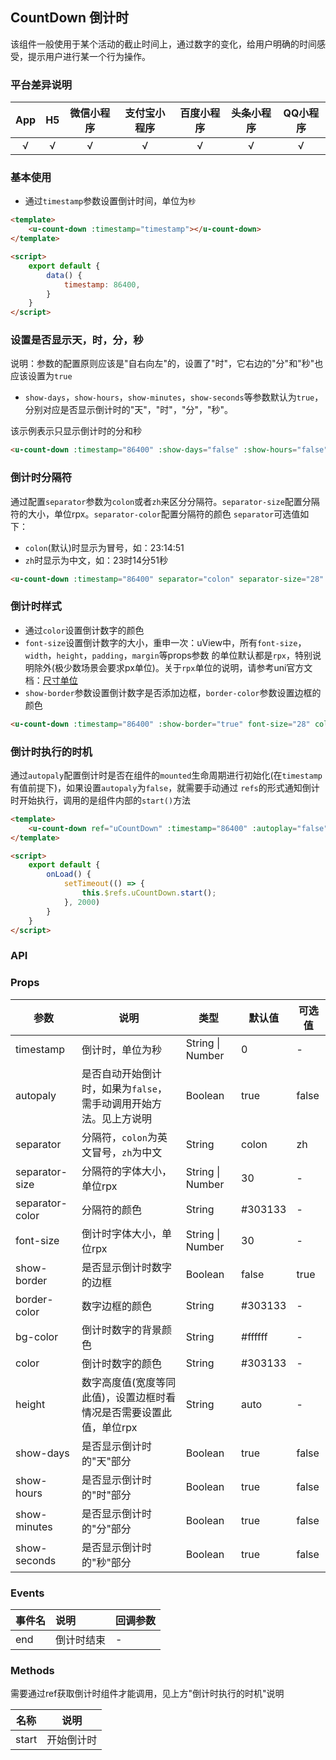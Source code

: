## CountDown 倒计时

<demo-model url="/pages/componentsC/countDown/index"></demo-model>


该组件一般使用于某个活动的截止时间上，通过数字的变化，给用户明确的时间感受，提示用户进行某一个行为操作。

### 平台差异说明

|App|H5|微信小程序|支付宝小程序|百度小程序|头条小程序|QQ小程序|
|:-:|:-:|:-:|:-:|:-:|:-:|:-:|
|√|√|√|√|√|√|√|

### 基本使用

- 通过`timestamp`参数设置倒计时间，单位为`秒`

```html
<template>
	<u-count-down :timestamp="timestamp"></u-count-down>
</template>

<script>
	export default {
		data() {
			timestamp: 86400,
		}
	}
</script>
```

### 设置是否显示天，时，分，秒

说明：参数的配置原则应该是"自右向左"的，设置了"时"，它右边的"分"和"秒"也应该设置为`true`

- `show-days`，`show-hours`，`show-minutes`，`show-seconds`等参数默认为`true`，分别对应是否显示倒计时的"天"，"时"，"分"，"秒"。

该示例表示只显示倒计时的分和秒

```html
<u-count-down :timestamp="86400" :show-days="false" :show-hours="false"></u-count-down>
```

### 倒计时分隔符

通过配置`separator`参数为`colon`或者`zh`来区分分隔符。`separator-size`配置分隔符的大小，单位rpx。`separator-color`配置分隔符的颜色
`separator`可选值如下：
- `colon`(默认)时显示为冒号，如：23:14:51
- `zh`时显示为中文，如：23时14分51秒

```html
<u-count-down :timestamp="86400" separator="colon" separator-size="28" separator-color="#606266"></u-count-down>
```

### 倒计时样式

- 通过`color`设置倒计数字的颜色
- `font-size`设置倒计数字的大小，重申一次：uView中，所有`font-size`，`width`，`height`，`padding`，`margin`等props参数
的单位默认都是`rpx`，特别说明除外(极少数场景会要求px单位)。关于`rpx`单位的说明，请参考uni官方文档：[尺寸单位](https://uniapp.dcloud.io/frame?id=%e5%b0%ba%e5%af%b8%e5%8d%95%e4%bd%8d)
- `show-border`参数设置倒计数字是否添加边框，`border-color`参数设置边框的颜色

```html
<u-count-down :timestamp="86400" :show-border="true" font-size="28" color="#606266" border-color="#909399"></u-count-down>
```

### 倒计时执行的时机

通过`autopaly`配置倒计时是否在组件的`mounted`生命周期进行初始化(在`timestamp`有值前提下)，如果设置`autopaly`为`false`，就需要手动通过
`refs`的形式通知倒计时开始执行，调用的是组件内部的`start()`方法

```html
<template>
	<u-count-down ref="uCountDown" :timestamp="86400" :autoplay="false"></u-count-down>
</template>

<script>
	export default {
		onLoad() {
			setTimeout(() => {
				this.$refs.uCountDown.start();
			}, 2000)
		}
	}
</script>
```

### API

### Props

| 参数          | 说明            | 类型            | 默认值             |  可选值   |
|-------------  |---------------- |---------------|------------------ |-------- |
| timestamp | 倒计时，单位为秒 | String \| Number | 0 | - |
| autopaly | 是否自动开始倒计时，如果为`false`，需手动调用开始方法。见上方说明  | Boolean | true | false |
| separator | 分隔符，`colon`为英文冒号，`zh`为中文 | String  | colon | zh |
| separator-size | 分隔符的字体大小，单位rpx | String \| Number  | 30 | - |
| separator-color | 分隔符的颜色 | String  | #303133 | - |
| font-size | 倒计时字体大小，单位rpx | String \| Number  | 30 | - |
| show-border | 是否显示倒计时数字的边框 | Boolean | false | true |
| border-color | 数字边框的颜色 | String  | #303133 | - |
| bg-color | 倒计时数字的背景颜色 | String  | #ffffff | - |
| color | 倒计时数字的颜色 | String  | #303133 | - |
| height | 数字高度值(宽度等同此值)，设置边框时看情况是否需要设置此值，单位rpx | String  | auto | - |
| show-days | 是否显示倒计时的"天"部分 | Boolean  | true | false |
| show-hours | 是否显示倒计时的"时"部分 | Boolean  | true | false |
| show-minutes | 是否显示倒计时的"分"部分 | Boolean  | true | false |
| show-seconds | 是否显示倒计时的"秒"部分 | Boolean  | true | false |


### Events

|事件名|说明|回调参数|
|:-|:-|:-|
|end|倒计时结束|-|



### Methods

需要通过ref获取倒计时组件才能调用，见上方"倒计时执行的时机"说明

| 名称          | 说明            |
|-------------  |---------------- |
| start | 开始倒计时  |
